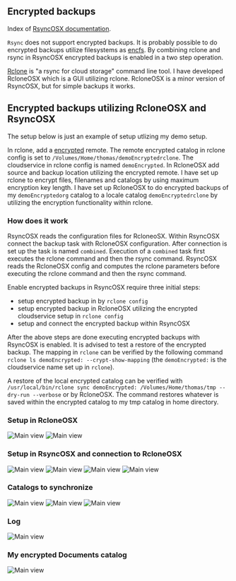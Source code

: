 ## Encrypted backups

Index of [RsyncOSX documentation](https://rsyncosx.github.io/Documentation/).

`Rsync` does not support encrypted backups. It is probably possible to do encrypted backups utilize filesystems as [encfs](https://github.com/vgough/encfs). By combining rclone and rsync in RsyncOSX encrypted backups is enabled in a two step operation.

[Rclone](https://github.com/ncw/rclone) is "a rsync for cloud storage" command line tool. I have developed RcloneOSX which is a GUI utilizing rclone. RcloneOSX is a minor version of RsyncOSX, but for simple backups it works.

## Encrypted backups utilizing RcloneOSX and RsyncOSX

The setup below is just an example of setup utlizing my demo setup. 

In rclone, add a [encrypted](https://rclone.org/crypt/) remote. The remote encrypted catalog in rclone config is set to `/Volumes/Home/thomas/demoEncryptedrclone`. The cloudservice in rclone config is named `demoEncrypted`. In RcloneOSX add source and backup location utilizing the encrypted remote. I have set up rclone to encrypt files, filenames and catalogs by using maximum encryption key length. I have set up RcloneOSX to do encrypted backups of my `demoEncryptedorg` catalog to a locale catalog `demoEncryptedrclone` by utilizing the encryption functionality  within rclone.

### How does it work

RsyncOSX reads the configuration files for RcloneoSX. Within RsyncOSX connect the backup task with RcloneOSX configuration. After connection is set up the task is named `combined`. Execution of a `combined` task first executes the rclone command and then the rsync command. RsyncOSX reads the RcloneOSX config and computes the rclone parameters before executing the rclone command and then the rsync command.

Enable encrypted backups in RsyncOSX require three initial steps:

- setup encrypted backup in by `rclone config`
- setup encrypted backup in RcloneOSX utilizing the encrypted cloudservice setup in `rclone config`
- setup and connect the encrypted backup within RsyncOSX

After the above steps are done executing encrypted backups with RsyncOSX is enabled. It is advised to test a restore of the encrypted backup. The mapping in `rclone` can be verified by the following command `rclone ls demoEncrypted: --crypt-show-mapping` (the `demoEncrypted:` is the cloudservice name set up in `rclone`).

A restore of the local encrypted catalog can be verified with `/usr/local/bin/rclone sync demoEncrypted: /Volumes/Home/thomas/tmp --dry-run --verbose` or by RcloneOSX. The command restores whatever is saved within the encrypted catalog to my tmp catalog in home directory.

### Setup in RcloneOSX

![Main view](screenshots/master/encrypted/rclone1.png)
![Main view](screenshots/master/encrypted/rclone2.png)

### Setup in RsyncOSX and connection to RcloneOSX

![Main view](screenshots/master/encrypted/rsync1.png)
![Main view](screenshots/master/encrypted/connect1.png)
![Main view](screenshots/master/encrypted/connect2.png)
![Main view](screenshots/master/encrypted/connect3.png)

### Catalogs to synchronize

![Main view](screenshots/master/encrypted/result1.png)
![Main view](screenshots/master/encrypted/result2.png)
![Main view](screenshots/master/encrypted/result3.png)

### Log
![Main view](screenshots/master/encrypted/log.png)

### My encrypted Documents catalog

![Main view](screenshots/master/encrypted/documents.png)
